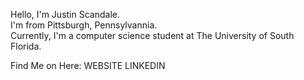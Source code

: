 Hello, I'm Justin Scandale.<br>
I'm from Pittsburgh, Pennsylvannia.<br>
Currently, I'm a computer science student at The University of South Florida.


Find Me on Here:
WEBSITE 
LINKEDIN


<!---
justinscandale/justinscandale is a ✨ special ✨ repository because its `README.md` (this file) appears on your GitHub profile.
You can click the Preview link to take a look at your changes.
--->
